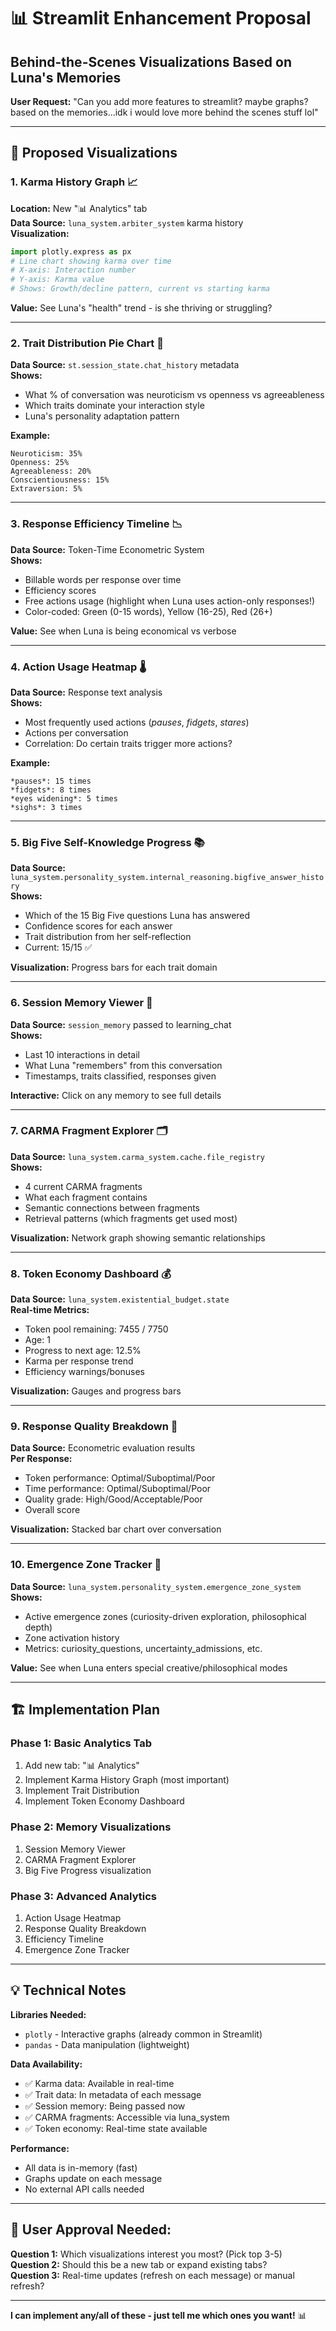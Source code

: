 # 📊 Streamlit Enhancement Proposal
## Behind-the-Scenes Visualizations Based on Luna's Memories

**User Request:** "Can you add more features to streamlit? maybe graphs? based on the memories...idk i would love more behind the scenes stuff lol"

---

## 🎨 **Proposed Visualizations**

### **1. Karma History Graph** 📈
**Location:** New "📊 Analytics" tab  
**Data Source:** `luna_system.arbiter_system` karma history  
**Visualization:**
```python
import plotly.express as px
# Line chart showing karma over time
# X-axis: Interaction number
# Y-axis: Karma value
# Shows: Growth/decline pattern, current vs starting karma
```

**Value:** See Luna's "health" trend - is she thriving or struggling?

---

### **2. Trait Distribution Pie Chart** 🥧
**Data Source:** `st.session_state.chat_history` metadata  
**Shows:**
- What % of conversation was neuroticism vs openness vs agreeableness
- Which traits dominate your interaction style
- Luna's personality adaptation pattern

**Example:**
```
Neuroticism: 35%
Openness: 25%
Agreeableness: 20%
Conscientiousness: 15%
Extraversion: 5%
```

---

### **3. Response Efficiency Timeline** 📉
**Data Source:** Token-Time Econometric System  
**Shows:**
- Billable words per response over time
- Efficiency scores
- Free actions usage (highlight when Luna uses action-only responses!)
- Color-coded: Green (0-15 words), Yellow (16-25), Red (26+)

**Value:** See when Luna is being economical vs verbose

---

### **4. Action Usage Heatmap** 🌡️
**Data Source:** Response text analysis  
**Shows:**
- Most frequently used actions (*pauses*, *fidgets*, *stares*)
- Actions per conversation
- Correlation: Do certain traits trigger more actions?

**Example:**
```
*pauses*: 15 times
*fidgets*: 8 times
*eyes widening*: 5 times
*sighs*: 3 times
```

---

### **5. Big Five Self-Knowledge Progress** 📚
**Data Source:** `luna_system.personality_system.internal_reasoning.bigfive_answer_history`  
**Shows:**
- Which of the 15 Big Five questions Luna has answered
- Confidence scores for each answer
- Trait distribution from her self-reflection
- Current: 15/15 ✅

**Visualization:** Progress bars for each trait domain

---

### **6. Session Memory Viewer** 🧠
**Data Source:** `session_memory` passed to learning_chat  
**Shows:**
- Last 10 interactions in detail
- What Luna "remembers" from this conversation
- Timestamps, traits classified, responses given

**Interactive:** Click on any memory to see full details

---

### **7. CARMA Fragment Explorer** 🗂️
**Data Source:** `luna_system.carma_system.cache.file_registry`  
**Shows:**
- 4 current CARMA fragments
- What each fragment contains
- Semantic connections between fragments
- Retrieval patterns (which fragments get used most)

**Visualization:** Network graph showing semantic relationships

---

### **8. Token Economy Dashboard** 💰
**Data Source:** `luna_system.existential_budget.state`  
**Real-time Metrics:**
- Token pool remaining: 7455 / 7750
- Age: 1
- Progress to next age: 12.5%
- Karma per response trend
- Efficiency warnings/bonuses

**Visualization:** Gauges and progress bars

---

### **9. Response Quality Breakdown** 🎯
**Data Source:** Econometric evaluation results  
**Per Response:**
- Token performance: Optimal/Suboptimal/Poor
- Time performance: Optimal/Suboptimal/Poor  
- Quality grade: High/Good/Acceptable/Poor
- Overall score

**Visualization:** Stacked bar chart over conversation

---

### **10. Emergence Zone Tracker** 🌌
**Data Source:** `luna_system.personality_system.emergence_zone_system`  
**Shows:**
- Active emergence zones (curiosity-driven exploration, philosophical depth)
- Zone activation history
- Metrics: curiosity_questions, uncertainty_admissions, etc.

**Value:** See when Luna enters special creative/philosophical modes

---

## 🏗️ **Implementation Plan**

### **Phase 1: Basic Analytics Tab**
1. Add new tab: "📊 Analytics"
2. Implement Karma History Graph (most important)
3. Implement Trait Distribution
4. Implement Token Economy Dashboard

### **Phase 2: Memory Visualizations**
1. Session Memory Viewer
2. CARMA Fragment Explorer
3. Big Five Progress visualization

### **Phase 3: Advanced Analytics**
1. Action Usage Heatmap
2. Response Quality Breakdown
3. Efficiency Timeline
4. Emergence Zone Tracker

---

## 💡 **Technical Notes**

**Libraries Needed:**
- `plotly` - Interactive graphs (already common in Streamlit)
- `pandas` - Data manipulation (lightweight)

**Data Availability:**
- ✅ Karma data: Available in real-time
- ✅ Trait data: In metadata of each message
- ✅ Session memory: Being passed now
- ✅ CARMA fragments: Accessible via luna_system
- ✅ Token economy: Real-time state available

**Performance:**
- All data is in-memory (fast)
- Graphs update on each message
- No external API calls needed

---

## 🎯 **User Approval Needed:**

**Question 1:** Which visualizations interest you most? (Pick top 3-5)  
**Question 2:** Should this be a new tab or expand existing tabs?  
**Question 3:** Real-time updates (refresh on each message) or manual refresh?

---

**I can implement any/all of these - just tell me which ones you want!** 📊

